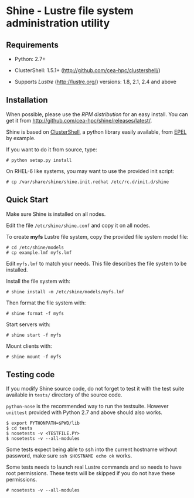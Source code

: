 Shine - Lustre file system administration utility
=================================================

Requirements
------------

* Python: 2.7+
* ClusterShell: 1.5.1+ (http://github.com/cea-hpc/clustershell/)

* Supports *Lustre* (http://lustre.org/) versions: 1.8, 2.1, 2.4 and above

Installation
------------

When possible, please use the *RPM distribution* for an easy install. You can get
it from http://github.com/cea-hpc/shine/releases/latest/.

Shine is based on [ClusterShell](http://github.com/cea-hpc/clustershell/), a
python library easily available, from [EPEL](https://fedoraproject.org/wiki/EPEL)
by example.

If you want to do it from source, type:

    # python setup.py install

On RHEL-6 like systems, you may want to use the provided init script:

    # cp /var/share/shine/shine.init.redhat /etc/rc.d/init.d/shine

Quick Start
-----------

Make sure Shine is installed on all nodes.

Edit the file `/etc/shine/shine.conf` and copy it on all nodes.

To create **myfs** Lustre file system, copy the provided file system
model file:

    # cd /etc/shine/models
    # cp example.lmf myfs.lmf

Edit `myfs.lmf` to match your needs. This file describes the file system
to be installed.


Install the file system with:

    # shine install -m /etc/shine/models/myfs.lmf

Then format the file system with:

    # shine format -f myfs

Start servers with:

    # shine start -f myfs

Mount clients with:

    # shine mount -f myfs


Testing code
------------

If you modify Shine source code, do not forget to test it with the test suite
available in `tests/` directory of the source code.

`python-nose` is the recommended way to run the testsuite. However `unittest`
provided with Python 2.7 and above should also works.

    $ export PYTHONPATH=$PWD/lib
    $ cd tests
    $ nosetests -v <TESTFILE.PY>
    $ nosetests -v --all-modules

Some tests expect being able to ssh into the current hostname without password,
make sure `ssh $HOSTNAME echo ok` works.

Some tests needs to launch real Lustre commands and so needs to have root permissions.
These tests will be skipped if you do not have these permissions.

    # nosetests -v --all-modules
